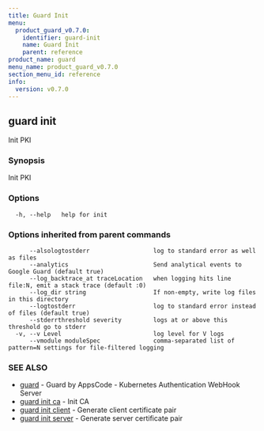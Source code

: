 ```yaml
---
title: Guard Init
menu:
  product_guard_v0.7.0:
    identifier: guard-init
    name: Guard Init
    parent: reference
product_name: guard
menu_name: product_guard_v0.7.0
section_menu_id: reference
info:
  version: v0.7.0
---
```


## guard init

Init PKI

### Synopsis

Init PKI

### Options

```
  -h, --help   help for init
```

### Options inherited from parent commands

```
      --alsologtostderr                  log to standard error as well as files
      --analytics                        Send analytical events to Google Guard (default true)
      --log_backtrace_at traceLocation   when logging hits line file:N, emit a stack trace (default :0)
      --log_dir string                   If non-empty, write log files in this directory
      --logtostderr                      log to standard error instead of files (default true)
      --stderrthreshold severity         logs at or above this threshold go to stderr
  -v, --v Level                          log level for V logs
      --vmodule moduleSpec               comma-separated list of pattern=N settings for file-filtered logging
```

### SEE ALSO

* [guard](/products/guard/v0.7.0/reference/guard)	 - Guard by AppsCode - Kubernetes Authentication WebHook Server
* [guard init ca](/products/guard/v0.7.0/reference/guard_init_ca)	 - Init CA
* [guard init client](/products/guard/v0.7.0/reference/guard_init_client)	 - Generate client certificate pair
* [guard init server](/products/guard/v0.7.0/reference/guard_init_server)	 - Generate server certificate pair

